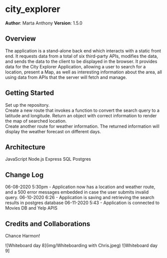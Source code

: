 # city_explorer

**Author**: Marta Anthony
**Version**: 1.5.0 

## Overview
The application is a stand-alone back end which interacts with a static front end. It requests data from a total of six third-party APIs, modifies the data, and sends the data to the client to be displayed in the browser. It provides data for the City Explorer Application, allowing a user to search for a location, present a Map, as well as interesting information about the area, all using data from APIs that the server will fetch and manage.

## Getting Started
Set up the repository.    
Create a new route that invokes a function to convert the search query to a latitude and longitude. Return an object with correct information to render the map of searched location.     
Create another route for weather information. The returned information will display the weather forecast on different days.

## Architecture
JavaScript
Node.js
Express
SQL
Postgres


## Change Log

06-08-2020 5:30pm - Application now has a location and weather route, and a 500 error messages embedded in case the user submits invalid query.
06-10-2020 6:26 - Application is saving and retrieving the search results in postgres database
06-11-2020 5:43 - Application is connected to Movies DB and Yelp APIS

## Credits and Collaborations

Chance Harmon!


![Whiteboard day 8](img/Whiteboarding with Chris.jpeg)
![Whiteboard day 9]